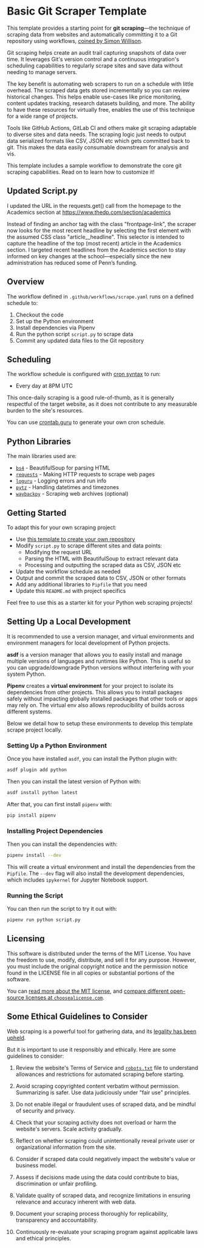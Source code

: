 # Basic Git Scraper Template

This template provides a starting point for **git scraping**—the technique of scraping data from websites and automatically committing it to a Git repository using workflows, [coined by Simon Willison](https://simonwillison.net/2020/Oct/9/git-scraping/).

Git scraping helps create an audit trail capturing snapshots of data over time. It leverages Git's version control and a continuous integration's scheduling capabilities to regularly scrape sites and save data without needing to manage servers.

The key benefit is automating web scrapers to run on a schedule with little overhead. The scraped data gets stored incrementally so you can review historical changes. This helps enable use-cases like price monitoring, content updates tracking, research datasets building, and more. The ability to have these resources for virtually free, enables the use of this technique for a wide range of projects.

Tools like GitHub Actions, GitLab CI and others make git scraping adaptable to diverse sites and data needs. The scraping logic just needs to output data serialized formats like CSV, JSON etc which gets committed back to git. This makes the data easily consumable downstream for analysis and vis.

This template includes a sample workflow to demonstrate the core git scraping capabilities. Read on to learn how to customize it!

## Updated Script.py

I updated the URL in the requests.get() call from the homepage to the Academics section at https://www.thedp.com/section/academics

Instead of finding an anchor tag with the class "frontpage-link", the scraper now looks for the most recent headline by selecting the first <a> element with the assumed CSS class "article__headline". This selector is intended to capture the headline of the top (most recent) article in the Academics section. I targeted recent headlines from the Academics section to stay informed on key changes at the school—especially since the new administration has reduced some of Penn’s funding.

## Overview

The workflow defined in `.github/workflows/scrape.yaml` runs on a defined schedule to:

1. Checkout the code
2. Set up the Python environment
3. Install dependencies via Pipenv
4. Run the python script `script.py` to scrape data
5. Commit any updated data files to the Git repository

## Scheduling

The workflow schedule is configured with [cron syntax](https://docs.github.com/en/actions/using-workflows/events-that-trigger-workflows#schedule) to run:

- Every day at 8PM UTC

This once-daily scraping is a good rule-of-thumb, as it is generally respectful of the target website, as it does not contribute to any measurable burden to the site's resources.

You can use [crontab.guru](https://crontab.guru/) to generate your own cron schedule.

## Python Libraries

The main libraries used are:

- [`bs4`](https://www.crummy.com/software/BeautifulSoup/) - BeautifulSoup for parsing HTML
- [`requests`](https://requests.readthedocs.io/en/latest/) - Making HTTP requests to scrape web pages
- [`loguru`](https://github.com/Delgan/loguru) - Logging errors and run info
- [`pytz`](https://github.com/stub42/pytz) - Handling datetimes and timezones  
- [`waybackpy`](https://github.com/akamhy/waybackpy/) - Scraping web archives (optional)

## Getting Started

To adapt this for your own scraping project:

- Use [this template to create your own repository](https://docs.github.com/en/repositories/creating-and-managing-repositories/creating-a-repository-from-a-template#creating-a-repository-from-a-template)
- Modify `script.py` to scrape different sites and data points:
  - Modifying the request URL
  - Parsing the HTML with BeautifulSoup to extract relevant data
  - Processing and outputting the scraped data as CSV, JSON etc
- Update the workflow schedule as needed
- Output and commit the scraped data to CSV, JSON or other formats
- Add any additional libraries to `Pipfile` that you need
- Update this `README.md` with project specifics

Feel free to use this as a starter kit for your Python web scraping projects!

## Setting Up a Local Development

It is recommended to use a version manager, and virtual environments and environment managers for local development of Python projects.

**asdf** is a version manager that allows you to easily install and manage multiple versions of languages and runtimes like Python. This is useful so you can upgrade/downgrade Python versions without interfering with your system Python.

**Pipenv** creates a **virtual environment** for your project to isolate its dependencies from other projects. This allows you to install packages safely without impacting globally installed packages that other tools or apps may rely on. The virtual env also allows reproducibility of builds across different systems.

Below we detail how to setup these environments to develop this template scrape project locally.

### Setting Up a Python Environment

Once you have installed `asdf`, you can install the Python plugin with:

```bash
asdf plugin add python
```

Then you can install the latest version of Python with:

```bash
asdf install python latest
```

After that, you can first install `pipenv` with:

```bash
pip install pipenv
```

### Installing Project Dependencies

Then you can install the dependencies with:

```bash
pipenv install --dev
```

This will create a virtual environment and install the dependencies from the `Pipfile`. The `--dev` flag will also install the development dependencies, which includes `ipykernel` for Jupyter Notebook support.

### Running the Script

You can then run the script to try it out with:

```bash
pipenv run python script.py
```

## Licensing

This software is distributed under the terms of the MIT License. You have the freedom to use, modify, distribute, and sell it for any purpose. However, you must include the original copyright notice and the permission notice found in the LICENSE file in all copies or substantial portions of the software.

You can [read more about the MIT license](https://choosealicense.com/licenses/mit/), and [compare different open-source licenses at `choosealicense.com`](https://choosealicense.com/licenses/).

## Some Ethical Guidelines to Consider

Web scraping is a powerful tool for gathering data, and its [legality has been upheld](https://en.wikipedia.org/wiki/HiQ_Labs_v._LinkedIn).

But it is important to use it responsibly and ethically. Here are some guidelines to consider:

1. Review the website's Terms of Service and [`robots.txt`](https://en.wikipedia.org/wiki/robots.txt) file to understand allowances and restrictions for automated scraping before starting.

2. Avoid scraping copyrighted content verbatim without permission. Summarizing is safer. Use data judiciously under "fair use" principles.

3. Do not enable illegal or fraudulent uses of scraped data, and be mindful of security and privacy.

4. Check that your scraping activity does not overload or harm the website's servers. Scale activity gradually.

5. Reflect on whether scraping could unintentionally reveal private user or organizational information from the site.

6. Consider if scraped data could negatively impact the website's value or business model.

7. Assess if decisions made using the data could contribute to bias, discrimination or unfair profiling.

8. Validate quality of scraped data, and recognize limitations in ensuring relevance and accuracy inherent with web data.  

9. Document your scraping process thoroughly for replicability, transparency and accountability.

10. Continuously re-evaluate your scraping program against applicable laws and ethical principles.
